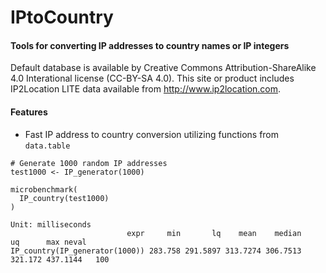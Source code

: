# IPtoCountry
#### Tools for converting IP addresses to country names or IP integers
Default database is available by Creative Commons Attribution-ShareAlike 4.0 Interational license (CC-BY-SA 4.0).
This site or product includes IP2Location LITE data available from http://www.ip2location.com.


#### Features
* Fast IP address to country conversion utilizing functions from `data.table`

```
# Generate 1000 random IP addresses
test1000 <- IP_generator(1000)

microbenchmark(
  IP_country(test1000)
)

Unit: milliseconds
                          expr     min       lq    mean    median      uq      max neval
IP_country(IP_generator(1000)) 283.758 291.5897 313.7274 306.7513 321.172 437.1144   100

```


